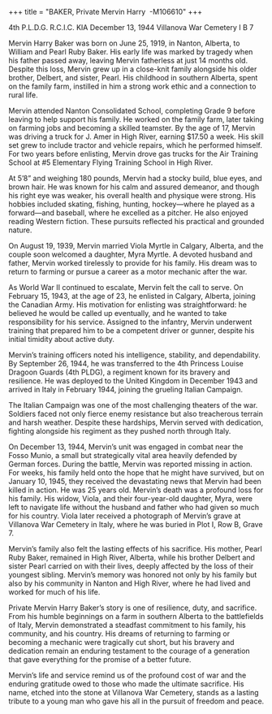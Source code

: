 +++
title = "BAKER, Private Mervin Harry  -M106610"
+++

4th P.L.D.G. R.C.I.C.
KIA December 13, 1944
Villanova War Cemetery
I B 7


Mervin Harry Baker was born on June 25, 1919, in Nanton, Alberta, to William and Pearl Ruby Baker. His early life was marked by tragedy when his father passed away, leaving Mervin fatherless at just 14 months old. 
Despite this loss, Mervin grew up in a close-knit family alongside his older brother, Delbert, and sister, Pearl. His childhood in southern Alberta, spent on the family farm, instilled in him a strong work ethic and a connection to rural life.

Mervin attended Nanton Consolidated School, completing Grade 9 before leaving to help support his family. He worked on the family farm, later taking on farming jobs and becoming a skilled teamster. By the age of 17, Mervin was driving a truck for J. Amer in High River, earning $17.50 a week. His skill set grew to include tractor and vehicle repairs, which he performed himself. For two years before enlisting, Mervin drove gas trucks for the Air Training School at #5 Elementary Flying Training School in High River.

At 5’8” and weighing 180 pounds, Mervin had a stocky build, blue eyes, and brown hair. He was known for his calm and assured demeanor, and though his right eye was weaker, his overall health and physique were strong. 
His hobbies included skating, fishing, hunting, hockey—where he played as a forward—and baseball, where he excelled as a pitcher. He also enjoyed reading Western fiction. These pursuits reflected his practical and grounded nature.

On August 19, 1939, Mervin married Viola Myrtle in Calgary, Alberta, and the couple soon welcomed a daughter, Myra Myrtle. A devoted husband and father, Mervin worked tirelessly to provide for his family. His dream was to return to farming or pursue a career as a motor mechanic after the war.

As World War II continued to escalate, Mervin felt the call to serve. On February 15, 1943, at the age of 23, he enlisted in Calgary, Alberta, joining the Canadian Army. 
His motivation for enlisting was straightforward: he believed he would be called up eventually, and he wanted to take responsibility for his service. Assigned to the infantry, Mervin underwent training that prepared him to be a competent driver or gunner, despite his initial timidity about active duty.

Mervin’s training officers noted his intelligence, stability, and dependability. By September 26, 1944, he was transferred to the 4th Princess Louise Dragoon Guards (4th PLDG), a regiment known for its bravery and resilience. He was deployed to the United Kingdom in December 1943 and arrived in Italy in February 1944, joining the grueling Italian Campaign.

The Italian Campaign was one of the most challenging theaters of the war. Soldiers faced not only fierce enemy resistance but also treacherous terrain and harsh weather. Despite these hardships, Mervin served with dedication, fighting alongside his regiment as they pushed north through Italy.

On December 13, 1944, Mervin’s unit was engaged in combat near the Fosso Munio, a small but strategically vital area heavily defended by German forces. During the battle, Mervin was reported missing in action. For weeks, his family held onto the hope that he might have survived, but on January 10, 1945, they received the devastating news that Mervin had been killed in action. 
He was 25 years old.
Mervin’s death was a profound loss for his family. His widow, Viola, and their four-year-old daughter, Myra, were left to navigate life without the husband and father who had given so much for his country. 
Viola later received a photograph of Mervin’s grave at Villanova War Cemetery in Italy, where he was buried in Plot I, Row B, Grave 7.

Mervin’s family also felt the lasting effects of his sacrifice. His mother, Pearl Ruby Baker, remained in High River, Alberta, while his brother Delbert and sister Pearl carried on with their lives, deeply affected by the loss of their youngest sibling. 
Mervin’s memory was honored not only by his family but also by his community in Nanton and High River, where he had lived and worked for much of his life.

Private Mervin Harry Baker’s story is one of resilience, duty, and sacrifice. From his humble beginnings on a farm in southern Alberta to the battlefields of Italy, Mervin demonstrated a steadfast commitment to his family, his community, and his country. His dreams of returning to farming or becoming a mechanic were tragically cut short, but his bravery and dedication remain an enduring testament to the courage of a generation that gave everything for the promise of a better future.

Mervin’s life and service remind us of the profound cost of war and the enduring gratitude owed to those who made the ultimate sacrifice. 
His name, etched into the stone at Villanova War Cemetery, stands as a lasting tribute to a young man who gave his all in the pursuit of freedom and peace.





